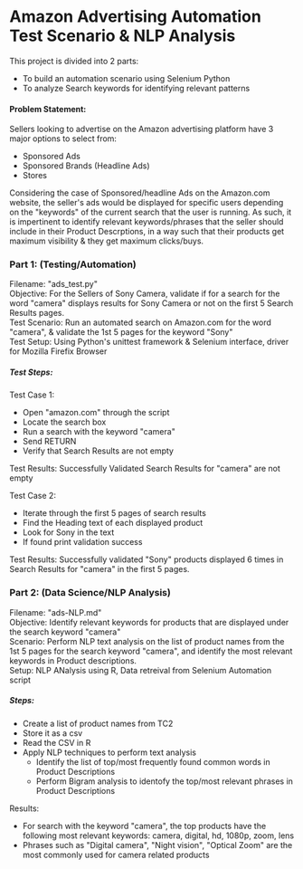 # Amazon Advertising Automation Test Scenario & NLP Analysis
This project is divided into 2 parts:
- To build an automation scenario using Selenium Python
- To analyze Search keywords for identifying relevant patterns

#### Problem Statement:
Sellers looking to advertise on the Amazon advertising platform have 3 major options to select from:
- Sponsored Ads
- Sponsored Brands (Headline Ads)
- Stores

Considering the case of Sponsored/headline Ads on the Amazon.com website, the seller's ads would be displayed for specific users depending on the "keywords" of the current search that the user is running.
As such, it is impertinent to identify relevant keywords/phrases that the seller should include in their Product Descrptions, in a way such that their products get maximum visibility & they get maximum clicks/buys.



### Part 1: (Testing/Automation)
Filename: "ads_test.py" <br>
Objective: For the Sellers of Sony Camera, validate if for a search for the word "camera" displays results for Sony Camera or not on the first 5 Search Results pages. <br>
Test Scenario: Run an automated search on Amazon.com for the word "camera", & validate the 1st 5 pages for the keyword "Sony" <br>
Test Setup: Using Python's unittest framework & Selenium interface, driver for Mozilla Firefix Browser <br>
##### Test Steps: 
Test Case 1:
- Open "amazon.com" through the script
- Locate the search box
- Run a search with the keyword "camera"
- Send RETURN
- Verify that Search Results are not empty <br>

Test Results: Successfully Validated Search Results for "camera" are not empty


Test Case 2:
- Iterate through the first 5 pages of search results
- Find the Heading text of each displayed product
- Look for Sony in the text
- If found print validation success <br>

Test Results: Successfully validated "Sony" products displayed 6 times in Search Results for "camera" in the first 5 pages.

### Part 2: (Data Science/NLP Analysis)
Filename: "ads-NLP.md" <br>
Objective: Identify relevant keywords for products that are displayed under the search keyword "camera" <br>
Scenario: Perform NLP text analysis on the list of product names from the 1st 5 pages for the search keyword "camera", and identify the most relevant keywords in Product descriptions. <br>
Setup: NLP ANalysis using R, Data retreival from Selenium Automation script <br>
##### Steps:
- Create a list of product names from TC2
- Store it as a csv
- Read the CSV in R
- Apply NLP techniques to perform text analysis
  - Identify the list of top/most frequently found common words in Product Descriptions
  - Perform Bigram analysis to identofy the top/most relevant phrases in Product Descriptions <br>

Results: 
- For search with the keyword "camera", the top products have the following most relevant keywords: camera, digital, hd, 1080p, zoom, lens
- Phrases such as "Digital camera", "Night vision", "Optical Zoom" are the most commonly used for camera related products

